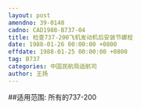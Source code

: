 ```yaml
---
layout: post
amendno: 39-0148
cadno: CAD1988-B737-04
title: 检查737-200飞机发动机后安装节螺栓
date: 1988-01-26 00:00:00 +0800
effdate: 1988-01-25 00:00:00 +0800
tag: B737
categories: 中国民航局适航司
author: 王扬
---
```


##适用范围:
所有的737-200


